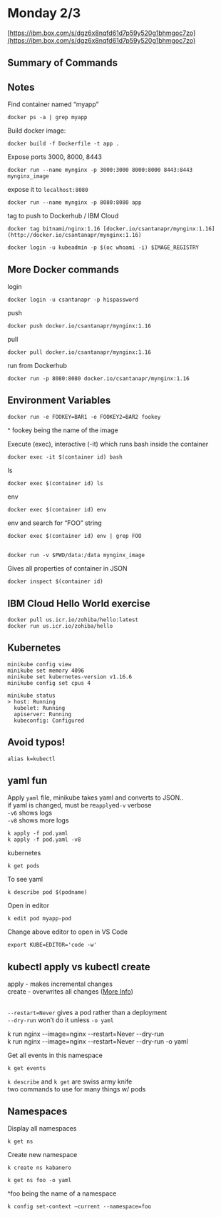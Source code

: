 # Monday 2/3

[https://ibm.box.com/s/dgz6x8nqfd61d7p59y520g1bhmgoc7zo](https://ibm.box.com/s/dgz6x8nqfd61d7p59y520g1bhmgoc7zo)

## Summary of Commands


## Notes

Find container named “myapp”

	docker ps -a | grep myapp

Build docker image:
	
	docker build -f Dockerfile -t app .

Expose ports 3000, 8000, 8443

	docker run --name mynginx -p 3000:3000 8000:8000 8443:8443 mynginx_image

expose it to `localhost:8080`

	docker run --name mynginx -p 8080:8080 app

tag to push to Dockerhub / IBM Cloud

	docker tag bitnami/nginx:1.16 [docker.io/csantanapr/mynginx:1.16](http://docker.io/csantanapr/mynginx:1.16)

	docker login -u kubeadmin -p $(oc whoami -i) $IMAGE_REGISTRY

## More Docker commands

login

	docker login -u csantanapr -p hispassword

push

	docker push docker.io/csantanapr/mynginx:1.16

pull

	docker pull docker.io/csantanapr/mynginx:1.16

run from Dockerhub

	docker run -p 8080:8080 docker.io/csantanapr/mynginx:1.16

## Environment Variables

	docker run -e FOOKEY=BAR1 -e FOOKEY2=BAR2 fookey
^ fookey being the name of the image

Execute (exec), interactive (-it) which runs bash inside the container

	docker exec -it $(container id) bash

Is

	docker exec $(container id) ls

env

	docker exec $(container id) env

env and search for “FOO” string
	
	docker exec $(container id) env | grep FOO

## 

	docker run -v $PWD/data:/data mynginx_image

Gives all properties of container in JSON

	docker inspect $(container id)

## IBM Cloud Hello World exercise

	docker pull us.icr.io/zohiba/hello:latest
	docker run us.icr.io/zohiba/hello

## Kubernetes
	
	minikube config view  
	minikube set memory 4096  
	minikube set kubernetes-version v1.16.6  
	minikube config set cpus 4
		
	minikube status
	> host: Running  
	  kubelet: Running  
	  apiserver: Running  
	  kubeconfig: Configured

## Avoid typos!

	alias k=kubectl

## yaml fun

Apply `yaml` file, minikube takes yaml and converts to JSON..  
if yaml is changed, must be re`apply`ed`-v` verbose  
`-v6` shows logs  
`-v8` shows more logs

	k apply -f pod.yaml
	k apply -f pod.yaml -v8

kubernetes 

	k get pods

To see yaml  

	k describe pod $(podname)

Open in editor  

	k edit pod myapp-pod

Change above editor to open in VS Code  

	export KUBE=EDITOR='code -w'

## kubectl apply vs kubectl create
apply - makes incremental changes  
create - overwrites all changes
([More Info](https://stackoverflow.com/questions/47369351/kubectl-apply-vs-kubectl-create))

## 

`--restart=Never` gives a pod rather than a deployment  
`--dry-run` won’t do it unless `-o yaml`  

k run nginx --image=nginx --restart=Never --dry-run  
k run nginx --image=nginx --restart=Never --dry-run -o yaml

Get all events in this namespace
	
	k get events

`k describe` and `k get` are swiss army knife  
two commands to use for many things w/ pods

## Namespaces

Display all namespaces  

	k get ns

Create new namespace  

	k create ns kabanero

	k get ns foo -o yaml

^foo being the name of a namespace

	k config set-context —current --namespace=foo